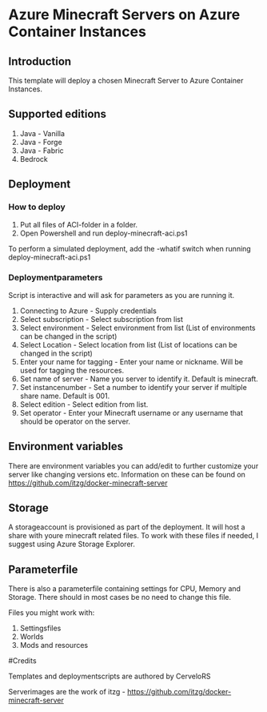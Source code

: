 # Azure Minecraft Servers on Azure Container Instances

## Introduction
This template will deploy a chosen Minecraft Server to Azure Container Instances.

## Supported editions

1. Java - Vanilla
2. Java - Forge
3. Java - Fabric
4. Bedrock

## Deployment

### How to deploy
1. Put all files of ACI-folder in a folder.
2. Open Powershell and run deploy-minecraft-aci.ps1

To perform a simulated deployment, add the -whatif switch when running deploy-minecraft-aci.ps1

### Deploymentparameters 
Script is interactive and will ask for parameters as you are running it.

1. Connecting to Azure - Supply credentials
2. Select subscription - Select subscription from list
3. Select environment - Select environment from list (List of environments can be changed in the script)
4. Select Location - Select location from list (List of locations can be changed in the script)
5. Enter your name for tagging - Enter your name or nickname. Will be used for tagging the resources.
6. Set name of server - Name you server to identify it. Default is minecraft. 
7. Set instancenumber - Set a number to identify your server if multiple share name. Default is 001.
8. Select edition - Select edition from list.
9. Set operator - Enter your Minecraft username or any username that should be operator on the server.

## Environment variables
There are environment variables you can add/edit to further customize your server like changing versions etc.
Information on these can be found on https://github.com/itzg/docker-minecraft-server

## Storage
A storageaccount is provisioned as part of the deployment. It will host a share with youre minecraft related files. 
To work with these files if needed, I suggest using Azure Storage Explorer.

## Parameterfile
There is also a parameterfile containing settings for CPU, Memory and Storage. There should in most cases be no need to change this file.

Files you might work with:
1. Settingsfiles
2. Worlds
3. Mods and resources

#Credits

Templates and deploymentscripts are authored by CerveloRS

Serverimages are the work of itzg - https://github.com/itzg/docker-minecraft-server
